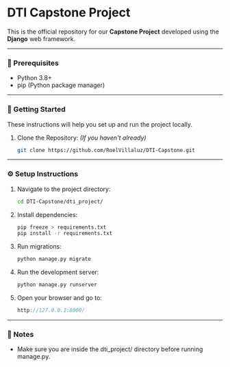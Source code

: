 # DTI Capstone Project

This is the official repository for our **Capstone Project** developed using the **Django** web framework.

---

### 🧾 Prerequisites

- Python 3.8+
- pip (Python package manager)

---

### 🚀 Getting Started
These instructions will help you set up and run the project locally.

1. Clone the Repository: *(If you haven't already)*
    ```bash
    git clone https://github.com/RoelVillaluz/DTI-Capstone.git
    ```

---

### ⚙️ Setup Instructions

1. Navigate to the project directory:
    ```bash
    cd DTI-Capstone/dti_project/
    ```
2. Install dependencies:
    ```bash
    pip freeze > requirements.txt
    pip install -r requirements.txt
    ```
3. Run migrations:
    ```bash
    python manage.py migrate
    ```
4. Run the development server:
    ```bash
    python manage.py runserver
    ```
5. Open your browser and go to:
    ```cpp
    http://127.0.0.1:8000/
    ```

---

### 📌 Notes

- Make sure you are inside the dti_project/ directory before running manage.py.

